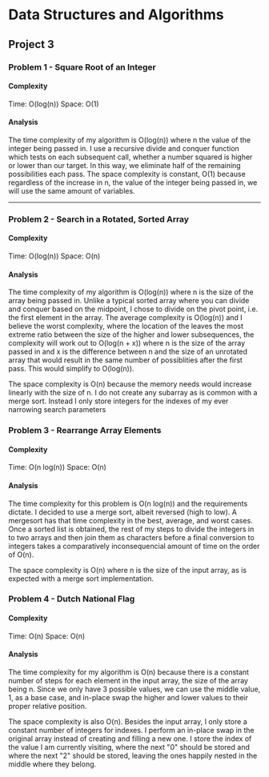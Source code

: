 # Data Structures and Algorithms

## Project 3

### Problem 1 - Square Root of an Integer

#### Complexity

Time: O(log(n))
Space: O(1)

#### Analysis

The time complexity of my algorithm is O(log(n)) where n the value of the integer being passed in. I use a recursive divide and conquer function which tests on each subsequent call, whether a number squared is higher or lower than our target.  In this way, we eliminate half of the remaining possibilities each pass.  The space complexity is constant, O(1) because regardless of the increase in n, the value of the integer being passed in, we will use the same amount of variables.

------

### Problem 2 - Search in a Rotated, Sorted Array

#### Complexity

Time: O(log(n))
Space: O(n)

#### Analysis

The time complexity of my algorithm is O(log(n)) where n is the size of the array being passed in.  Unlike a typical sorted array where you can divide and conquer based on the midpoint, I chose to divide on the pivot point, i.e. the first element in the array.  The average complexity is O(log(n)) and I believe the worst complexity, where the location of the leaves the most extreme ratio between the size of the higher and lower subsequences, the complexity will work out to O(log(n + x)) where n is the size of the array passed in and x is the difference between n and the size of an unrotated array that would result in the same number of possiblities after the first pass.  This would simplify to O(log(n)).

The space complexity is O(n) because the memory needs would increase linearly with the size of n.  I do not create any subarray as is common with a merge sort.  Instead I only store integers for the indexes of my ever narrowing search parameters

### Problem 3 - Rearrange Array Elements

#### Complexity

Time: O(n log(n))
Space: O(n)

#### Analysis

The time complexity for this problem is O(n log(n)) and the requirements dictate.  I decided to use a merge sort, albeit reversed (high to low).  A mergesort has that time complexity in the best, average, and worst cases.  Once a sorted list is obtained, the rest of my steps to divide the integers in to two arrays and then join them as characters before a final conversion to integers takes a comparatively inconsequencial amount of time on the order of O(n).

The space complexity is O(n) where n is the size of the input array, as is expected with a merge sort implementation.

### Problem 4 - Dutch National Flag

#### Complexity

Time: O(n)
Space: O(n)

#### Analysis

The time complexity for my algorithm is O(n) because there is a constant number of steps for each element in the input array, the size of the array being n.  Since we only have 3 possible values, we can use the middle value, 1, as a base case, and in-place swap the higher and lower values to their proper relative position.

The space complexity is also O(n).  Besides the input array,  I only store a constant number of integers for indexes. I perform an in-place swap in the original array instead of creating and filling a new one. I store the index of the value I am currently visiting, where the next "0" should be stored and where the next "2" should be stored, leaving the ones happily nested in the middle where they belong.

